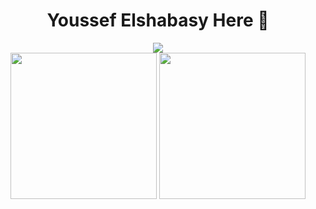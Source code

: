 <div align="center">
  <h1>Youssef Elshabasy Here 🫡</h1>
  <img src="https://raw.githubusercontent.com/Safouene1/support-palestine-banner/master/StandWithPalestine.svg"/>
  <div>
    <img src="https://github-readme-stats.vercel.app/api?username=juke-duke&theme=blue-green" style="height:234px"/>
    <img src="https://github-readme-stats.vercel.app/api/top-langs/?username=juke-duke&theme=dark" style="height:234px"/>
  </div>
</div>
